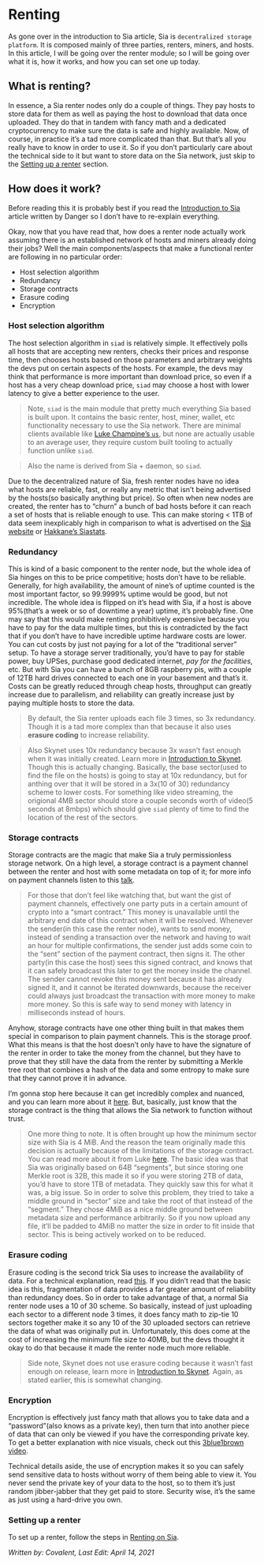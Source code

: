 # Renting
As gone over in the introduction to Sia article, Sia is `decentralized storage platform`. It is composed mainly of three parties, renters, miners, and hosts. In this article, I will be going over the renter module; so I will be going over what it is, how it works, and how you can set one up today.

## What is renting?
In essence, a Sia renter nodes only do a couple of things. They pay hosts to store data for them as well as paying the host to download that data once uploaded. They do that in tandem with fancy math and a dedicated cryptocurrency to make sure the data is safe and highly available. Now, of course, in practice it’s a tad more complicated than that. But that’s all you really have to know in order to use it. So if you don’t particularly care about the technical side to it but want to store data on the Sia network, just skip to the [Setting up a renter](/renting/renting-on-sia.html) section.

## How does it work?
Before reading this it is probably best if you read the [Introduction to Sia](/sia/introduction.html) article written by Danger so I don’t have to re-explain everything.

Okay, now that you have read that, how does a renter node actually work assuming there is an established network of hosts and miners already doing their jobs? Well the main components/aspects that make a functional renter are following in no particular order:

- Host selection algorithm
- Redundancy
- Storage contracts
- Erasure coding
- Encryption

### Host selection algorithm
The host selection algorithm in `siad` is relatively simple. It effectively polls all hosts that are accepting new renters, checks their prices and response time, then chooses hosts based on those parameters and arbitrary weights the devs put on certain aspects of the hosts. For example, the devs may think that performance is more important than download price, so even if a host has a very cheap download price, `siad` may choose a host with lower latency to give a better experience to the user.

> Note, `siad` is the main module that pretty much everything Sia based is built upon. It contains the basic renter, host, miner, wallet, etc functionality necessary to use the Sia network. There are minimal clients available like [Luke Champine’s `us`](https://github.com/lukechampine/us), but none are actually usable to an average user, they require custom built tooling to actually function unlike `siad`.

> Also the name is derived from Sia + daemon, so `siad`.

Due to the decentralized nature of Sia, fresh renter nodes have no idea what hosts are reliable, fast, or really any metric that isn’t being advertised by the hosts(so basically anything but price). So often when new nodes are created, the renter has to “churn” a bunch of bad hosts before it can reach a set of hosts that is reliable enough to use. This can make storing < 1TB of data seem inexplicably high in comparison to what is advertised on the [Sia website](https://sia.tech/) or [Hakkane’s Siastats](https://siastats.info/storage_pricing).

### Redundancy
This is kind of a basic component to the renter node, but the whole idea of Sia hinges on this to be price competitive; hosts don’t have to be reliable. Generally, for high availability, the amount of nine’s of uptime counted is the most important factor, so 99.9999% uptime would be good, but not incredible. The whole idea is flipped on it’s head with Sia, if a host is above 95%(that’s a week or so of downtime a year) uptime, it’s probably fine. One may say that this would make renting prohibitively expensive because you have to pay for the data multiple times, but this is contradicted by the fact that if you don’t have to have incredible uptime hardware costs are lower. You can cut costs by just not paying for a lot of the “traditional server” setup. To have a storage server traditionally, you’d have to pay for stable power, buy UPSes, purchase good dedicated internet, *pay for the facilities*, etc. But with Sia you can have a bunch of 8GB raspberry pis, with a couple of 12TB hard drives connected to each one in your basement and that’s it. Costs can be greatly reduced through cheap hosts, throughput can greatly increase due to parallelism, and reliability can greatly increase just by paying multiple hosts to store the data.

> By default, the Sia renter uploads each file 3 times, so 3x redundancy. Though it is a tad more complex than that because it also uses **erasure coding** to increase reliability.

>Also Skynet uses 10x redundancy because 3x wasn’t fast enough when it was initially created. Learn more in [Introduction to Skynet](/skynet/introduction.html). Though this is actually changing. Basically, the base sector(used to find the file on the hosts) is going to stay at 10x redundancy, but for anthing over that it will be stored in a 3x(10 of 30) redundancy scheme to lower costs. For something like video streaming, the origional 4MB sector should store a couple seconds worth of video(5 seconds at  8mbps) which should give `siad` plenty of time to find the location of the rest of the sectors.

### Storage contracts
Storage contracts are the magic that make Sia a truly permissionless storage network. On a high level, a storage contract is a payment channel between the renter and host with some metadata on top of it; for more info on payment channels listen to this [talk](https://www.youtube.com/watch?v=Hzv9WuqIzA0).

>For those that don’t feel like watching that, but want the gist of payment channels, effectively one party puts in a certain amount of crypto into a “smart contract.” This money is unavailable until the arbitrary end date of this contract when it will be resolved. Whenever the sender(in this case the renter node), wants to send money, instead of sending a transaction over the network and having to wait an hour for multiple confirmations, the sender just adds some coin to the “sent” section of the payment contract, then signs it. The other party(in this case the host) sees this signed contract, and knows that it can safely broadcast this later to get the money inside the channel. The sender cannot revoke this money sent because it has already signed it, and it cannot be iterated downwards, because the receiver could always just broadcast the transaction with more money to make more money. So this is safe way to send money with latency in milliseconds instead of hours.

Anyhow, storage contracts have one other thing built in that makes them special in comparison to plain payment channels. This is the storage proof. What this means is that the host doesn’t only have to have the signature of the renter in order to take the money from the channel, but they have to prove that they still have the data from the renter by submitting a Merkle tree root that combines a hash of the data and some entropy to make sure that they cannot prove it in advance.

I’m gonna stop here because it can get incredibly complex and nuanced, and you can learn more about it [here](https://bitcoin.stackexchange.com/questions/10479/what-is-the-merkle-root). But, basically, just know that the storage contract is the thing that allows the Sia network to function without trust.

> One more thing to note. It is often brought up how the minimum sector size with Sia is 4 MiB. And the reason the team originally made this decision is actually because of the limitations of the storage contract. You can read more about it from Luke [here](https://forum.sia.tech/t/core-development-small-sector-support/77/5). The basic idea was that Sia was originally based on 64B “segments”, but since storing one Merkle root is 32B, this made it so if you were storing 2TB of data, you’d have to store 1TB of metadata. They quickly saw this for what it was, a big issue. So in order to solve this problem, they tried to take a middle ground in “sector” size and take the root of that instead of the “segment.” They chose 4MiB as a nice middle ground between metadata size and performance arbitrarily. So if you now upload any file, it’ll be padded to 4MiB no matter the size in order to fit inside that sector. This is being actively worked on to be reduced.

### Erasure coding
Erasure coding is the second trick Sia uses to increase the availability of data. For a technical explanation, read [this](https://oceanstore.cs.berkeley.edu/publications/papers/pdf/erasure_iptps.pdf). If you didn’t read that the basic idea is this, fragmentation of data provides a far greater amount of reliability than redundancy does. So in order to take advantage of that, a normal Sia renter node uses a 10 of 30 scheme. So basically, instead of just uploading each sector to a different node 3 times, it does fancy math to zip-tie 10 sectors together make it so any 10 of the 30 uploaded sectors can retrieve the data of what was originally put in. Unfortunately, this does come at the cost of increasing the minimum file size to 40MB, but the devs thought it okay to do that because it made the renter node much more reliable.

>Side note, Skynet does not use erasure coding because it wasn’t fast enough on release, learn more in [Introduction to Skynet](/skynet/introduction.html). Again, as stated earlier, this is somewhat changing.

### Encryption
Encryption is effectively just fancy math that allows you to take data and a “password”(also knows as a private key), then turn that into another piece of data that can only be viewed if you have the corresponding private key. To get a better explanation with nice visuals, check out this [3blue1brown video](https://www.youtube.com/watch?v=S9JGmA5_unY).

Technical details aside, the use of encryption makes it so you can safely send sensitive data to hosts without worry of them being able to view it. You never send the private key of your data to the host, so to them it’s just random jibber-jabber that they get paid to store. Security wise, it’s the same as just using a hard-drive you own.

### Setting up a renter
To set up a renter, follow the steps in [Renting on Sia](/renting/renting-on-sia.html).

*Written by: Covalent, Last Edit: April 14, 2021*
